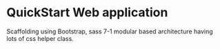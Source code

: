 # QuickStart Web application
Scaffolding using Bootstrap, sass 7-1 modular based architecture having lots of css helper class.
